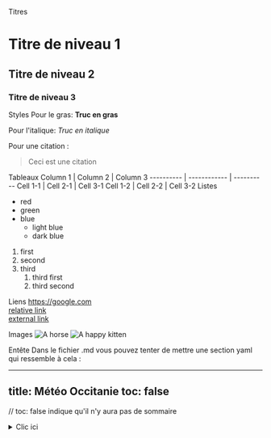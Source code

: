 Titres
# Titre de niveau 1

## Titre de niveau 2

### Titre de niveau 3
Styles
Pour le gras: **Truc en gras**     

Pour l'italique: *Truc en italique*     

Pour une citation :    
> Ceci est une citation

Tableaux
Column 1   | Column 2     | Column 3
---------- | ------------ | ----------
Cell 1-1   | Cell 2-1     | Cell 3-1
Cell 1-2   | Cell 2-2     | Cell 3-2
Listes
- red
- green
- blue
  - light blue
  - dark blue

1. first
1. second
1. third
   1. third first
   1. third second

Liens
<https://google.com>      
[relative link](./example-dashboard)      
[external link](https://lequipe.fr)  

Images
![A horse](./horse.jpg)
![A happy kitten](https://placekitten.com/200/300)

Entête
Dans le fichier .md vous pouvez tenter de mettre une section yaml qui ressemble à cela :

---
title: Météo Occitanie
toc: false
---

// toc: false indique qu'il n'y aura pas de sommaire

<details>
  <summary>Clic ici </summary>
    Ce texte n'est pas visible par défaut ! 
</details>